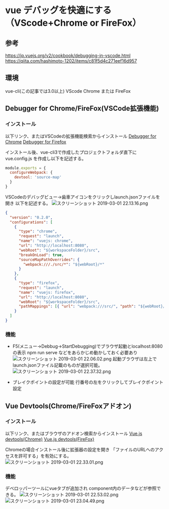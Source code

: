 # vue デバッグを快適にする（VScode+Chrome or FireFox）
## 参考
https://jp.vuejs.org/v2/cookbook/debugging-in-vscode.html
https://qiita.com/hashimoto-1202/items/c81f5d4c271eef16d957

## 環境
vue-cli(この記事では3.0以上)
VScode
Chrome または FireFox

## Debugger for Chrome/FireFox(VSCode拡張機能)
### インストール
以下リンク、またはVSCodeの拡張機能検索からインストール
[Debugger for Chrome](https://marketplace.visualstudio.com/items?itemName=msjsdiag.debugger-for-chrome)
[Debugger for Firefox](https://marketplace.visualstudio.com/items?itemName=hbenl.vscode-firefox-debug)

インストール後、vue-cli3で作成したプロジェクトフォルダ直下に
vue.config.js を作成し以下を記述する。


```javascript:vue.config.js
module.exports = {
  configureWebpack: {
    devtool: 'source-map'
  }
}
```

VSCodeのデバッグビュー→歯車アイコンをクリックしlaunch.jsonファイルを開き
以下を記述する。
![スクリーンショット 2019-03-01 22.13.16.png](https://qiita-image-store.s3.amazonaws.com/0/230281/b5a94378-3bf0-b5c0-b17d-de85a371f3cd.png)


```json:launch.json
{
  "version": "0.2.0",
  "configurations": [
    {
      "type": "chrome",
      "request": "launch",
      "name": "vuejs: chrome",
      "url": "http://localhost:8080",
      "webRoot": "${workspaceFolder}/src",
      "breakOnLoad": true,
      "sourceMapPathOverrides": {
        "webpack:///./src/*": "${webRoot}/*"
      }
    },
    {
      "type": "firefox",
      "request": "launch",
      "name": "vuejs: firefox",
      "url": "http://localhost:8080",
      "webRoot": "${workspaceFolder}/src",
      "pathMappings": [{ "url": "webpack:///src/", "path": "${webRoot}/" }]
    }
  ]
}
```
### 機能
* F5(メニュー→Debbug→StartDebugging)でブラウザ起動とlocalhost:8080の表示
npm run serve などをあらかじめ動かしておく必要あり
![スクリーンショット 2019-03-01 22.06.02.png](https://qiita-image-store.s3.amazonaws.com/0/230281/7ace6995-8aa9-2fe6-3cb6-8fc14a4dcbe1.png)
起動ブラウザは左上でlaunch.jsonファイル記載のものが選択可能。
![スクリーンショット 2019-03-01 22.37.32.png](https://qiita-image-store.s3.amazonaws.com/0/230281/c9a30651-7bf0-513b-30db-54ac1456189f.png)


* ブレイクポイントの設定が可能
行番号の左をクリックしてブレイクポイント設定


## Vue Devtools(Chrome/FireFoxアドオン)
### インストール
以下リンク、またはブラウザのアドオン検索からインストール
[Vue.js devtools(Chrome)](https://chrome.google.com/webstore/detail/vuejs-devtools/nhdogjmejiglipccpnnnanhbledajbpd)
[Vue.js devtools(FireFox)](https://addons.mozilla.org/en-US/firefox/addon/vue-js-devtools/)

Chromeの場合インストール後に拡張器の設定を開き
「ファイルのURLへのアクセスを許可する」を有効にする。
![スクリーンショット 2019-03-01 22.33.01.png](https://qiita-image-store.s3.amazonaws.com/0/230281/b58ea459-52bf-0ed1-9e40-6c1e0a65509f.png)


### 機能
デベロッパーツールにvueタブが追加され
component内のデータなどが参照できる。
![スクリーンショット 2019-03-01 22.53.02.png](https://qiita-image-store.s3.amazonaws.com/0/230281/465340b8-7b1e-ccb2-bc83-edd299444109.png)
![スクリーンショット 2019-03-01 23.04.49.png](https://qiita-image-store.s3.amazonaws.com/0/230281/1810096e-9ba3-ba25-7c98-fba6cc5b9def.png)




